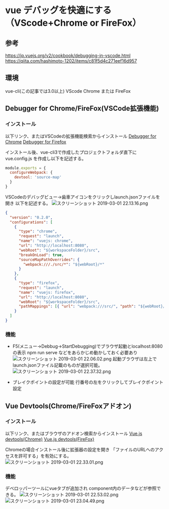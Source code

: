 # vue デバッグを快適にする（VScode+Chrome or FireFox）
## 参考
https://jp.vuejs.org/v2/cookbook/debugging-in-vscode.html
https://qiita.com/hashimoto-1202/items/c81f5d4c271eef16d957

## 環境
vue-cli(この記事では3.0以上)
VScode
Chrome または FireFox

## Debugger for Chrome/FireFox(VSCode拡張機能)
### インストール
以下リンク、またはVSCodeの拡張機能検索からインストール
[Debugger for Chrome](https://marketplace.visualstudio.com/items?itemName=msjsdiag.debugger-for-chrome)
[Debugger for Firefox](https://marketplace.visualstudio.com/items?itemName=hbenl.vscode-firefox-debug)

インストール後、vue-cli3で作成したプロジェクトフォルダ直下に
vue.config.js を作成し以下を記述する。


```javascript:vue.config.js
module.exports = {
  configureWebpack: {
    devtool: 'source-map'
  }
}
```

VSCodeのデバッグビュー→歯車アイコンをクリックしlaunch.jsonファイルを開き
以下を記述する。
![スクリーンショット 2019-03-01 22.13.16.png](https://qiita-image-store.s3.amazonaws.com/0/230281/b5a94378-3bf0-b5c0-b17d-de85a371f3cd.png)


```json:launch.json
{
  "version": "0.2.0",
  "configurations": [
    {
      "type": "chrome",
      "request": "launch",
      "name": "vuejs: chrome",
      "url": "http://localhost:8080",
      "webRoot": "${workspaceFolder}/src",
      "breakOnLoad": true,
      "sourceMapPathOverrides": {
        "webpack:///./src/*": "${webRoot}/*"
      }
    },
    {
      "type": "firefox",
      "request": "launch",
      "name": "vuejs: firefox",
      "url": "http://localhost:8080",
      "webRoot": "${workspaceFolder}/src",
      "pathMappings": [{ "url": "webpack:///src/", "path": "${webRoot}/" }]
    }
  ]
}
```
### 機能
* F5(メニュー→Debbug→StartDebugging)でブラウザ起動とlocalhost:8080の表示
npm run serve などをあらかじめ動かしておく必要あり
![スクリーンショット 2019-03-01 22.06.02.png](https://qiita-image-store.s3.amazonaws.com/0/230281/7ace6995-8aa9-2fe6-3cb6-8fc14a4dcbe1.png)
起動ブラウザは左上でlaunch.jsonファイル記載のものが選択可能。
![スクリーンショット 2019-03-01 22.37.32.png](https://qiita-image-store.s3.amazonaws.com/0/230281/c9a30651-7bf0-513b-30db-54ac1456189f.png)


* ブレイクポイントの設定が可能
行番号の左をクリックしてブレイクポイント設定


## Vue Devtools(Chrome/FireFoxアドオン)
### インストール
以下リンク、またはブラウザのアドオン検索からインストール
[Vue.js devtools(Chrome)](https://chrome.google.com/webstore/detail/vuejs-devtools/nhdogjmejiglipccpnnnanhbledajbpd)
[Vue.js devtools(FireFox)](https://addons.mozilla.org/en-US/firefox/addon/vue-js-devtools/)

Chromeの場合インストール後に拡張器の設定を開き
「ファイルのURLへのアクセスを許可する」を有効にする。
![スクリーンショット 2019-03-01 22.33.01.png](https://qiita-image-store.s3.amazonaws.com/0/230281/b58ea459-52bf-0ed1-9e40-6c1e0a65509f.png)


### 機能
デベロッパーツールにvueタブが追加され
component内のデータなどが参照できる。
![スクリーンショット 2019-03-01 22.53.02.png](https://qiita-image-store.s3.amazonaws.com/0/230281/465340b8-7b1e-ccb2-bc83-edd299444109.png)
![スクリーンショット 2019-03-01 23.04.49.png](https://qiita-image-store.s3.amazonaws.com/0/230281/1810096e-9ba3-ba25-7c98-fba6cc5b9def.png)




